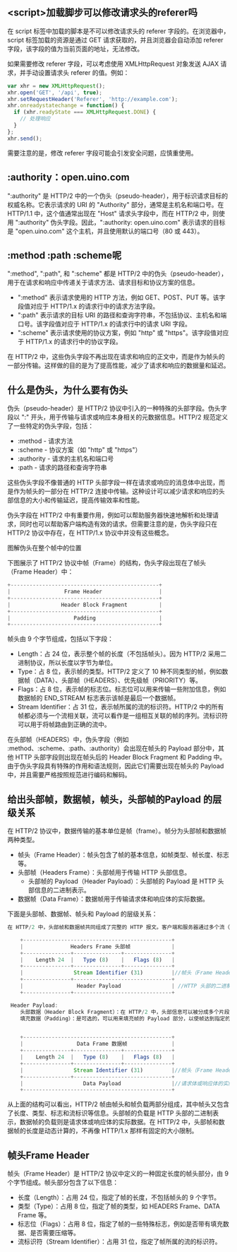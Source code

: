 ## \<script>加载脚步可以修改请求头的referer吗

在 script 标签中加载的脚本是不可以修改请求头的 referer 字段的。在浏览器中，script 标签加载的资源是通过 GET 请求获取的，并且浏览器会自动添加 referer 字段，该字段的值为当前页面的地址，无法修改。

如果需要修改 referer 字段，可以考虑使用 XMLHttpRequest 对象发送 AJAX 请求，并手动设置请求头 referer 的值。例如：

```javascript
var xhr = new XMLHttpRequest();
xhr.open('GET', '/api', true);
xhr.setRequestHeader('Referer', 'http://example.com');
xhr.onreadystatechange = function() {
  if (xhr.readyState === XMLHttpRequest.DONE) {
    // 处理响应
  }
};
xhr.send();

```

需要注意的是，修改 referer 字段可能会引发安全问题，应慎重使用。

## \:authority：open.uino.com

"\:authority" 是 HTTP/2 中的一个伪头（pseudo-header），用于标识请求目标的权威名称。它表示请求的 URI 的 "Authority" 部分，通常是主机名和端口号。在 HTTP/1.1 中，这个值通常出现在 "Host" 请求头字段中，而在 HTTP/2 中，则使用 "\:authority" 伪头字段。因此，"\:authority: open.uino.com" 表示请求的目标是 "open.uino.com" 这个主机，并且使用默认的端口号（80 或 443）。

## \:method \:path \:scheme呢

"\:method", "\:path", 和 "\:scheme" 都是 HTTP/2 中的伪头（pseudo-header），用于在请求和响应中传递关于请求方法、请求目标和协议方案的信息。

*   "\:method" 表示请求使用的 HTTP 方法，例如 GET、POST、PUT 等。该字段值对应于 HTTP/1.x 的请求行中的请求方法字段。
*   "\:path" 表示请求的目标 URI 的路径和查询字符串，不包括协议、主机名和端口号。该字段值对应于 HTTP/1.x 的请求行中的请求 URI 字段。
*   "\:scheme" 表示请求使用的协议方案，例如 "http" 或 "https"。该字段值对应于 HTTP/1.x 的请求行中的协议字段。

在 HTTP/2 中，这些伪头字段不再出现在请求和响应的正文中，而是作为帧头的一部分传输。这样做的目的是为了提高性能，减少了请求和响应的数据量和延迟。

## 什么是伪头，为什么要有伪头

伪头（pseudo-header）是 HTTP/2 协议中引入的一种特殊的头部字段。伪头字段以 ":" 开头，用于传输与请求或响应本身相关的元数据信息。HTTP/2 规范定义了一些特定的伪头字段，包括：

*   \:method - 请求方法
*   \:scheme - 协议方案（如 "http" 或 "https"）
*   \:authority - 请求的主机名和端口号
*   \:path - 请求的路径和查询字符串

这些伪头字段不像普通的 HTTP 头部字段一样在请求或响应的消息体中出现，而是作为帧头的一部分在 HTTP/2 连接中传输。这种设计可以减少请求和响应的头部信息的大小和传输延迟，提高传输效率和性能。

伪头字段在 HTTP/2 中有重要作用，例如可以帮助服务器快速地解析和处理请求，同时也可以帮助客户端构造有效的请求。但需要注意的是，伪头字段只在 HTTP/2 协议中存在，在 HTTP/1.x 协议中并没有这些概念。

图解伪头在整个帧中的位置

下图展示了 HTTP/2 协议中帧（Frame）的结构，伪头字段出现在了帧头（Frame Header）中：

```javascript
+-----------------------------------------------+
|                 Frame Header                  |
+-----------------------------------------------+
|                Header Block Fragment          |
+-----------------------------------------------+
|                    Padding                    |
+-----------------------------------------------+

```

帧头由 9 个字节组成，包括以下字段：

*   Length：占 24 位，表示整个帧的长度（不包括帧头）。因为 HTTP/2 采用二进制协议，所以长度以字节为单位。
*   Type：占 8 位，表示帧的类型。HTTP/2 定义了 10 种不同类型的帧，例如数据帧（DATA）、头部帧（HEADERS）、优先级帧（PRIORITY）等。
*   Flags：占 8 位，表示帧的标志位。标志位可以用来传输一些附加信息，例如数据帧的 END\_STREAM 标志表示该帧是最后一个数据帧。
*   Stream Identifier：占 31 位，表示帧所属的流的标识符。HTTP/2 中的所有帧都必须与一个流相关联，流可以看作是一组相互关联的帧的序列。流标识符可以用于将帧路由到正确的流中。

在头部帧（HEADERS）中，伪头字段（例如 \:method、\:scheme、\:path、\:authority）会出现在帧头的 Payload 部分中，其他 HTTP 头部字段则出现在帧头后的 Header Block Fragment 和 Padding 中。由于伪头字段具有特殊的作用和语法规则，因此它们需要出现在帧头的 Payload 中，并且需要严格按照规范进行编码和解码。

## 给出头部帧，数据帧，帧头，头部帧的Payload 的层级关系

在 HTTP/2 协议中，数据传输的基本单位是帧（frame）。帧分为头部帧和数据帧两种类型。

*   帧头（Frame Header）：帧头包含了帧的基本信息，如帧类型、帧长度、标志等。
*   头部帧（Headers Frame）：头部帧用于传输 HTTP 头部信息。
    *   头部帧的 Payload（Header Payload）：头部帧的 Payload 是 HTTP 头部信息的二进制表示。
*   数据帧（Data Frame）：数据帧用于传输请求体和响应体的实际数据。



下面是头部帧、数据帧、帧头和 Payload 的层级关系：

```javascript
在 HTTP/2 中，头部帧和数据帧共同组成了完整的 HTTP 报文。客户端和服务器通过多个流（Stream）来交换 HTTP 报文，每个流都有一个唯一的标识符，并且可以包含多个头部帧和数据帧。HTTP/2 协议中定义了多种类型的帧，例如优先级帧（PRIORITY Frame）、重置帧（RST_STREAM Frame）等，它们都是为了支持更高效的数据传输而设计的。

    +-----------------------------------------------+
    |               Headers Frame 头部帧             |
    +---------------+---------------+---------------+
    |    Length 24  |   Type (8)    |   Flags (8)   |
    +---------------+---------------+---------------+
    |                Stream Identifier (31)         |//帧头（Frame Header）是 HTTP/2 协议中定义的一种固定长度的帧头部分，由 9 个字节组成，包含了一些关键信息，如帧长度、帧类型、标志位和所属的流标识符等。
    +---------------+-------------------------------+
    |                 Header Payload                | //HTTP 头部的二进制表示, 每个头部帧都包含了 HTTP 报文头部的全部信息
    +---------------+-------------------------------+

 Header Payload:
	头部数据（Header Block Fragment）：在 HTTP/2 中，头部信息可以被分成多个片段（Fragment），每个片段都有自己的长度和标志位。头部数据可能包含 HTTP 报文的普通头部字段、伪头字段和其他自定义的头部字段。
	填充数据（Padding）：是可选的，可以用来填充帧的 Payload 部分，以使帧达到指定的长度。填充数据的长度由帧头的 Padding Length 字段指定。


    +-----------------------------------------------+
    |                 Data Frame 数据帧              |
    +---------------+---------------+---------------+
    |    Length 24  |   Type (8)    |   Flags (8)   |
    +---------------+---------------+---------------+
    |                Stream Identifier (31)         |//帧头（Frame Header）是 HTTP/2 协议中定义的一种固定长度的帧头部分，由 9 个字节组成，包含了一些关键信息，如帧长度、帧类型、标志位和所属的流标识符等。
    +---------------+-------------------------------+
    |                   Data Payload                |//请求体或响应体的实际数据
    +-----------------------------------------------+

```

从上面的结构可以看出，HTTP/2 帧由帧头和帧负载两部分组成，其中帧头又包含了长度、类型、标志和流标识等信息。头部帧的负载是 HTTP 头部的二进制表示，数据帧的负载则是请求体或响应体的实际数据。在 HTTP/2 中，头部帧和数据帧的长度是动态计算的，不再像 HTTP/1.x 那样有固定的大小限制。

## 帧头Frame Header

帧头（Frame Header）是 HTTP/2 协议中定义的一种固定长度的帧头部分，由 9 个字节组成。帧头部分包含了以下信息：

*   长度（Length）：占用 24 位，指定了帧的长度，不包括帧头的 9 个字节。
*   类型（Type）：占用 8 位，指定了帧的类型，如 HEADERS Frame、DATA Frame 等。
*   标志位（Flags）：占用 8 位，指定了帧的一些特殊标志，例如是否带有填充数据、是否需要压缩等。
*   流标识符（Stream Identifier）：占用 31 位，指定了帧所属的流的标识符。


